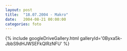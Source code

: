 ```yaml
---
layout: post
title:  "18.07.2004 - Makro"
date:   2004-08-21 00:00:00
categories: foto
---
```


{% include googleDriveGallery.html galleryId='0Byxa5k-JbbS9dHJWSEFkQlRzNFU' %}
